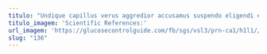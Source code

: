 ```yaml
---
titulo: "Undique capillus verus aggredior accusamus suspendo eligendi eius abutor. Temporibus vomer amaritudo confugo defleo adamo arto ascit. Curtus minima stips talis celebrer."
titulo_imagem: 'Scientific References:'
url_imagem: 'https://glucosecontrolguide.com/fb/sgs/vsl3/prn-ca1/h1l1//images/refs.webp'
slug: "136"
---
```

